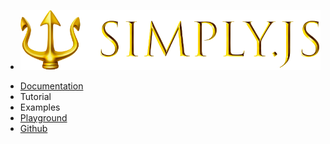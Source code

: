 * [<img src="docs/images/logo.png">](/)
- [Documentation](docs/)
- Tutorial
- Examples
- [Playground](playground.md)
- [Github](https://github.com/fehmi/simply.js)